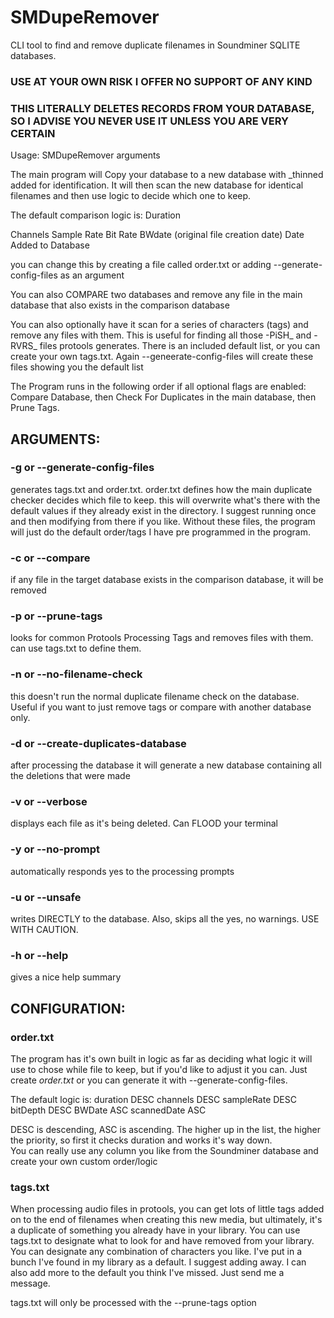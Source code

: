 # SMDupeRemover
 CLI tool to find and remove duplicate filenames in Soundminer SQLITE databases.  

### USE AT YOUR OWN RISK I OFFER NO SUPPORT OF ANY KIND
### THIS LITERALLY DELETES RECORDS FROM YOUR DATABASE, SO I ADVISE YOU NEVER USE IT UNLESS YOU ARE VERY CERTAIN

Usage: 
    SMDupeRemover <database> arguments

The main program will Copy your database to a new database with _thinned added for identification.  It will then scan the new database for identical filenames and then use logic to decide which one to keep.

The default comparison logic is:
   Duration
   
   Channels
   Sample Rate
   Bit Rate
   BWdate (original file creation date)
   Date Added to Database

you can change this by creating a file called order.txt  or adding --generate-config-files as an argument

You can also COMPARE two databases and remove any file in the main database that also exists in the comparison database

You can also optionally have it scan for a series of characters (tags) and remove any files with them.  This is useful for finding all those -PiSH_ and -RVRS_ files protools generates.  There is an included default list, or you can create your own tags.txt.  Again --geneerate-config-files will create these files showing you the default list

The Program runs in the following order if all optional flags are enabled:
  Compare Database, then Check For Duplicates in the main database, then Prune Tags.


## ARGUMENTS:

### -g or --generate-config-files
generates tags.txt and order.txt. order.txt defines how the main duplicate checker decides which file to keep.  this will overwrite what's there with the default values if they already exist in the directory.  I suggest running once and then modifying from there if you like.  Without these files, the program will just do the default order/tags I have pre programmed in the program.

### -c or --compare <database2>
if any file in the target database exists in the comparison database, it will be removed

### -p or --prune-tags
looks for common Protools Processing Tags and removes files with them.  can use tags.txt to define them.

### -n or --no-filename-check
this doesn't run the normal duplicate filename check on the database.  Useful if you want to just remove tags or compare with another database only.

### -d or --create-duplicates-database
after processing the database it will generate a new database containing all the deletions that were made

### -v or --verbose
displays each file as it's being deleted.  Can FLOOD your terminal

### -y or --no-prompt
automatically responds yes to the processing prompts

### -u or --unsafe
writes DIRECTLY to the database.  Also, skips all the yes, no warnings.  USE WITH CAUTION.

### -h or --help
gives a nice help summary

## CONFIGURATION:

### order.txt
The program has it's own built in logic as far as deciding what logic it will use to chose while file to keep, but if you'd like to adjust it you can.  Just create *order.txt* or you can generate it with --generate-config-files.

The default logic is:
    duration DESC
    channels DESC
    sampleRate DESC
    bitDepth DESC
    BWDate ASC
    scannedDate ASC

DESC is descending, ASC is ascending. The higher up in the list, the higher the priority, so first it checks duration and works it's way down.  
You can really use any column you like from the Soundminer database and create your own custom order/logic

### tags.txt
When processing audio files in protools, you can get lots of little tags added on to the end of filenames when creating this new media, but ultimately, it's a duplicate of something you already have in your library.  You can use tags.txt to designate what to look for and have removed from your library. You can designate any combination of characters you like.  I've put in a bunch I've found in my library as a default.  I suggest adding away.  I can also add more to the default you think I've missed.  Just send me a message.

tags.txt will only be processed with the --prune-tags option



 
    


